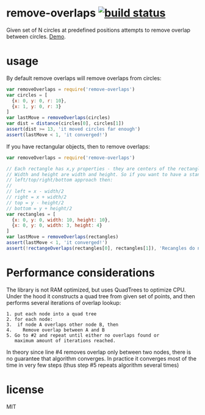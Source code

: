# remove-overlaps [![build status](https://github.com/anvaka/remove-overlaps/actions/workflows/tests.yaml/badge.svg)](https://github.com/anvaka/remove-overlaps/actions/workflows/tests.yaml)


Given set of N circles at predefined positions attempts to remove overlap between circles.
[Demo](https://anvaka.github.io/remove-overlaps/demo/).

# usage

By default remove overlaps will remove overlaps from circles:

``` js
var removeOverlaps = require('remove-overlaps')
var circles = [
  {x: 0, y: 0, r: 10},
  {x: 1, y: 0, r: 3}
]
var lastMove = removeOverlaps(circles)
var dist = distance(circles[0], circles[1])
assert(dist >= 13, 'it moved circles far enough')
assert(lastMove < 1, 'it converged!')
```

If you have rectangular objects, then to remove overlaps:

``` js
var removeOverlaps = require('remove-overlaps')

// Each rectangle has x,y properties - they are centers of the rectangles
// Width and height are width and height. So if you want to have a standard
// left/top/right/bottom approach then:
//
// left = x - width/2
// right = x + width/2
// top = y - height/2
// bottom = y + height/2
var rectangles = [
  {x: 0, y: 0, width: 10, height: 10},
  {x: 0, y: 0, width: 3, height: 4}
]
var lastMove = removeOverlaps(rectangles)
assert(lastMove < 1, 'it converged!')
assert(!rectangeOverlaps(rectangles[0], rectangles[1]), 'Recangles do not overlap anymore')
```

# Performance considerations

The library is not RAM optimized, but uses QuadTrees to optimize CPU. Under the
hood it constructs a quad tree from given set of points, and then performs several
iterations of overlap lookup:

```
1. put each node into a quad tree
2. for each node:
3.  if node A overlaps other node B, then
4.    Remove overlap between A and B
5. Go to #2 and repeat until either no overlaps found or
   maximum amount of iterations reached.
```

In theory since line #4 removes overlap only between two nodes, there is no
guarantee that algorithm converges. In practice it converges most of the time
in very few steps (thus step #5 repeats algorithm several times)

# license

MIT

